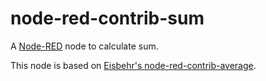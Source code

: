 # node-red-contrib-sum
A <a href="http://nodered.org/">Node-RED</a> node to calculate sum.

This node is based on <a href="https://github.com/eisbehr-/node-red-average/">Eisbehr's node-red-contrib-average</a>.
